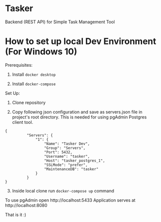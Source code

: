 # Tasker
Backend (REST API) for Simple Task Management Tool

# How to set up local Dev Environment (For Windows 10)

Prerequisites:

1. Install `docker desktop`

2. Install `docker-compose`

Set Up:

1. Clone repository

2. Copy following json configuration and save as servers.json file in project's root directory.
This is needed for using pgAdmin Postgres client tool.
```
{
          "Servers": {
              "1": {
                  "Name": "Tasker Dev",
                  "Group": "Servers",
                  "Port": 5432,
                  "Username": "tasker",
                  "Host": "tasker_postgres_1",
                  "SSLMode": "prefer",
                  "MaintenanceDB": "tasker"
              }
          }
}
```

3. Inside local clone run `docker-compose up` command

To use pgAdmin open http://localhost:5433
Application serves at http://localhost:8080

That is it :)  

